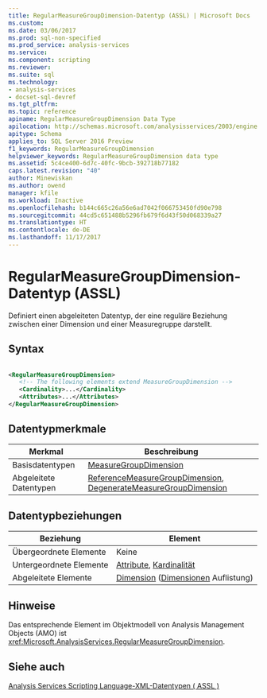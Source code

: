```yaml
---
title: RegularMeasureGroupDimension-Datentyp (ASSL) | Microsoft Docs
ms.custom: 
ms.date: 03/06/2017
ms.prod: sql-non-specified
ms.prod_service: analysis-services
ms.service: 
ms.component: scripting
ms.reviewer: 
ms.suite: sql
ms.technology:
- analysis-services
- docset-sql-devref
ms.tgt_pltfrm: 
ms.topic: reference
apiname: RegularMeasureGroupDimension Data Type
apilocation: http://schemas.microsoft.com/analysisservices/2003/engine
apitype: Schema
applies_to: SQL Server 2016 Preview
f1_keywords: RegularMeasureGroupDimension
helpviewer_keywords: RegularMeasureGroupDimension data type
ms.assetid: 5c4ce400-6d7c-40fc-9bcb-392718b77182
caps.latest.revision: "40"
author: Minewiskan
ms.author: owend
manager: kfile
ms.workload: Inactive
ms.openlocfilehash: b144c665c26a56e6ad7042f066753450fd90e798
ms.sourcegitcommit: 44cd5c651488b5296fb679f6d43f50d068339a27
ms.translationtype: HT
ms.contentlocale: de-DE
ms.lasthandoff: 11/17/2017
---
```

# <a name="regularmeasuregroupdimension-data-type-assl"></a>RegularMeasureGroupDimension-Datentyp (ASSL)
  Definiert einen abgeleiteten Datentyp, der eine reguläre Beziehung zwischen einer Dimension und einer Measuregruppe darstellt.  
  
## <a name="syntax"></a>Syntax  
  
```xml  
  
<RegularMeasureGroupDimension>  
   <!-- The following elements extend MeasureGroupDimension -->  
   <Cardinality>...</Cardinality>  
   <Attributes>...</Attributes>  
</RegularMeasureGroupDimension>  
```  
  
## <a name="data-type-characteristics"></a>Datentypmerkmale  
  
|Merkmal|Beschreibung|  
|--------------------|-----------------|  
|Basisdatentypen|[MeasureGroupDimension](../../../analysis-services/scripting/data-type/measuregroupdimension-data-type-assl.md)|  
|Abgeleitete Datentypen|[ReferenceMeasureGroupDimension](../../../analysis-services/scripting/data-type/referencemeasuregroupdimension-data-type-assl.md), [DegenerateMeasureGroupDimension](../../../analysis-services/scripting/data-type/degeneratemeasuregroupdimension-data-type-assl.md)|  
  
## <a name="data-type-relationships"></a>Datentypbeziehungen  
  
|Beziehung|Element|  
|------------------|-------------|  
|Übergeordnete Elemente|Keine|  
|Untergeordnete Elemente|[Attribute](../../../analysis-services/scripting/collections/attributes-element-assl.md), [Kardinalität](../../../analysis-services/scripting/properties/cardinality-element-assl.md)|  
|Abgeleitete Elemente|[Dimension](../../../analysis-services/scripting/objects/dimension-element-assl.md) ([Dimensionen](../../../analysis-services/scripting/collections/dimensions-element-assl.md) Auflistung)|  
  
## <a name="remarks"></a>Hinweise  
 Das entsprechende Element im Objektmodell von Analysis Management Objects (AMO) ist <xref:Microsoft.AnalysisServices.RegularMeasureGroupDimension>.  
  
## <a name="see-also"></a>Siehe auch  
 [Analysis Services Scripting Language-XML-Datentypen &#40; ASSL &#41;](../../../analysis-services/scripting/data-type/analysis-services-scripting-language-xml-data-types-assl.md)  
  
  
